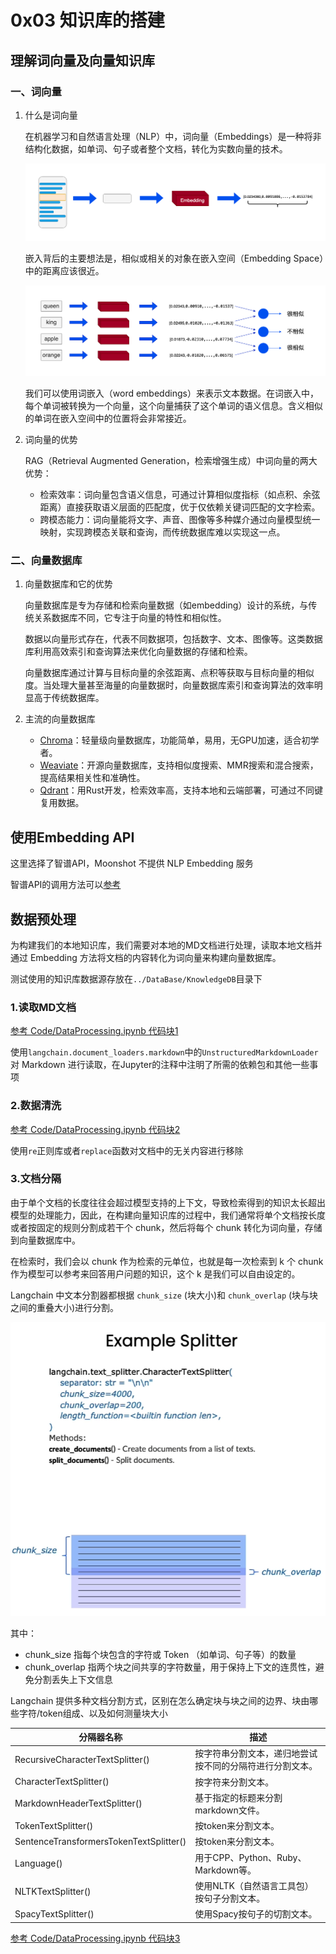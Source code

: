 # 0x03 知识库的搭建

## 理解词向量及向量知识库

### 一、词向量

1. 什么是词向量

    在机器学习和自然语言处理（NLP）中，词向量（Embeddings）是一种将非结构化数据，如单词、句子或者整个文档，转化为实数向量的技术。

    ![alt text](../figure/0x03_Figure_00_Embeddings.png)

    嵌入背后的主要想法是，相似或相关的对象在嵌入空间（Embedding Space）中的距离应该很近。

    ![alt text](../figure/0x03_Figure_01_EmbeddingsSpace.png)

    我们可以使用词嵌入（word embeddings）来表示文本数据。在词嵌入中，每个单词被转换为一个向量，这个向量捕获了这个单词的语义信息。含义相似的单词在嵌入空间中的位置将会非常接近。

2. 词向量的优势

    RAG（Retrieval Augmented Generation，检索增强生成）中词向量的两大优势：

    * 检索效率：词向量包含语义信息，可通过计算相似度指标（如点积、余弦距离）直接获取语义层面的匹配度，优于仅依赖关键词匹配的文字检索。
    * 跨模态能力：词向量能将文字、声音、图像等多种媒介通过向量模型统一映射，实现跨模态关联和查询，而传统数据库难以实现这一点。

### 二、向量数据库

1. 向量数据库和它的优势

    向量数据库是专为存储和检索向量数据（如embedding）设计的系统，与传统关系数据库不同，它专注于向量的特性和相似性。

    数据以向量形式存在，代表不同数据项，包括数字、文本、图像等。这类数据库利用高效索引和查询算法来优化向量数据的存储和检索。

    向量数据库通过计算与目标向量的余弦距离、点积等获取与目标向量的相似度。当处理大量甚至海量的向量数据时，向量数据库索引和查询算法的效率明显高于传统数据库。

2. 主流的向量数据库

    * [Chroma](https://www.trychroma.com/)：轻量级向量数据库，功能简单，易用，无GPU加速，适合初学者。
    * [Weaviate](https://weaviate.io/)：开源向量数据库，支持相似度搜索、MMR搜索和混合搜索，提高结果相关性和准确性。
    * [Qdrant](https://qdrant.tech/)：用Rust开发，检索效率高，支持本地和云端部署，可通过不同键复用数据。

## 使用Embedding API

这里选择了智谱API，Moonshot 不提供 NLP Embedding 服务

智谱API的调用方法可以[参考](../Code/ZhipuAIEmbeddingAPI.ipynb)

## 数据预处理

为构建我们的本地知识库，我们需要对本地的MD文档进行处理，读取本地文档并通过 Embedding 方法将文档的内容转化为词向量来构建向量数据库。

测试使用的知识库数据源存放在`../DataBase/KnowledgeDB`目录下

### 1.读取MD文档

[参考 Code/DataProcessing.ipynb 代码块1](../Code/DataProcessing.ipynb)

使用`langchain.document_loaders.markdown`中的`UnstructuredMarkdownLoader`对 Markdown 进行读取，在Jupyter的注释中注明了所需的依赖包和其他一些事项

### 2.数据清洗

[参考 Code/DataProcessing.ipynb 代码块2](../Code/DataProcessing.ipynb)

使用`re`正则库或者`replace`函数对文档中的无关内容进行移除

### 3.文档分隔

由于单个文档的长度往往会超过模型支持的上下文，导致检索得到的知识太长超出模型的处理能力，因此，在构建向量知识库的过程中，我们通常将单个文档按长度或者按固定的规则分割成若干个 chunk，然后将每个 chunk 转化为词向量，存储到向量数据库中。

在检索时，我们会以 chunk 作为检索的元单位，也就是每一次检索到 k 个 chunk 作为模型可以参考来回答用户问题的知识，这个 k 是我们可以自由设定的。

Langchain 中文本分割器都根据 `chunk_size` (块大小)和 `chunk_overlap` (块与块之间的重叠大小)进行分割。

![alt text](../figure/0x03_Figure_02_DocumentSplit.png)

其中：

* chunk_size 指每个块包含的字符或 Token （如单词、句子等）的数量
* chunk_overlap 指两个块之间共享的字符数量，用于保持上下文的连贯性，避免分割丢失上下文信息

Langchain 提供多种文档分割方式，区别在怎么确定块与块之间的边界、块由哪些字符/token组成、以及如何测量块大小

|分隔器名称                                | 描述                                                |
|-----------------------------------------|----------------------------------------------------- |
| RecursiveCharacterTextSplitter()        | 按字符串分割文本，递归地尝试按不同的分隔符进行分割文本。|
| CharacterTextSplitter()                 | 按字符来分割文本。                                    |
| MarkdownHeaderTextSplitter()            | 基于指定的标题来分割markdown文件。                     |
| TokenTextSplitter()                     | 按token来分割文本。                                   |
| SentenceTransformersTokenTextSplitter() | 按token来分割文本。                                   |
| Language()                              | 用于CPP、Python、Ruby、Markdown等。                   |
| NLTKTextSplitter()                      | 使用NLTK（自然语言工具包）按句子分割文本。              |
| SpacyTextSplitter()                     | 使用Spacy按句子的切割文本。                            |

[参考 Code/DataProcessing.ipynb 代码块3](../Code/DataProcessing.ipynb)
